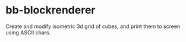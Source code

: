 # bb-blockrenderer
Create and modify isometric 3d grid of cubes, and print them to screen using ASCII chars.